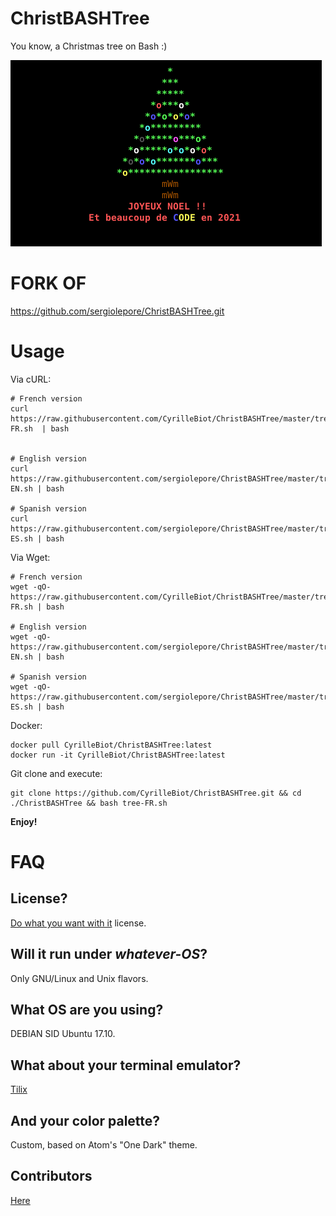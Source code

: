 # ChristBASHTree

You know, a Christmas tree on Bash :)

![Screenshot](./sapinBASH.gif)

# FORK OF
 https://github.com/sergiolepore/ChristBASHTree.git


# Usage

Via cURL:

```
# French version
curl https://raw.githubusercontent.com/CyrilleBiot/ChristBASHTree/master/tree-FR.sh  | bash


# English version
curl https://raw.githubusercontent.com/sergiolepore/ChristBASHTree/master/tree-EN.sh | bash

# Spanish version
curl https://raw.githubusercontent.com/sergiolepore/ChristBASHTree/master/tree-ES.sh | bash
```

Via Wget:

```
# French version
wget -qO- https://raw.githubusercontent.com/CyrilleBiot/ChristBASHTree/master/tree-FR.sh | bash

# English version
wget -qO- https://raw.githubusercontent.com/sergiolepore/ChristBASHTree/master/tree-EN.sh | bash

# Spanish version
wget -qO- https://raw.githubusercontent.com/sergiolepore/ChristBASHTree/master/tree-ES.sh | bash
```

Docker:

```
docker pull CyrilleBiot/ChristBASHTree:latest
docker run -it CyrilleBiot/ChristBASHTree:latest
```

Git clone and execute:

```
git clone https://github.com/CyrilleBiot/ChristBASHTree.git && cd ./ChristBASHTree && bash tree-FR.sh
```

__Enjoy!__

# FAQ

## License?

[Do what you want with it](./LICENSE) license.

## Will it run under _whatever-OS_?

Only GNU/Linux and Unix flavors.

## What OS are you using?

DEBIAN SID
Ubuntu 17.10.

## What about your terminal emulator?

[Tilix](https://gnunn1.github.io/tilix-web/)

## And your color palette?

Custom, based on Atom's "One Dark" theme.

## Contributors

[Here](https://github.com/sergiolepore/ChristBASHTree/graphs/contributors)
